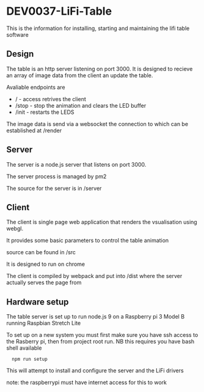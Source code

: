 # DEV0037-LiFi-Table

This is the information for installing, starting and maintaining the lifi table software

## Design

The table is an http server listening on port 3000. It is designed to recieve an array of image data from the client an update the table.

Avaliable endpoints are

* / - access retrives the client
* /stop - stop the animation and clears the LED buffer  
* /init - restarts the LEDS

The image data is send via a websocket the connection to which can be established at /render

## Server

The server is a node.js server that listens on port 3000.

The server process is managed by pm2 

The source for the server is in /server 

## Client

The client is single page web application that renders the vsualisation using webgl.

It provides some basic parameters to control the table animation

source can be found in /src

It is designed to run on chrome

The client is compiled by webpack and put into /dist where the server actually serves the page from

## Hardware setup

The table server is set up to run node.js 9 on a Raspberry pi 3 Model B running Raspbian Stretch Lite

To set up on a new system you must first make sure you have ssh access to the Rasberry pi, then from project root run. NB this requires you have bash shell available

```
  npm run setup
```

This will attempt to install and configure the server and the LiFi drivers 

note: the raspberrypi must have internet access for this to work


